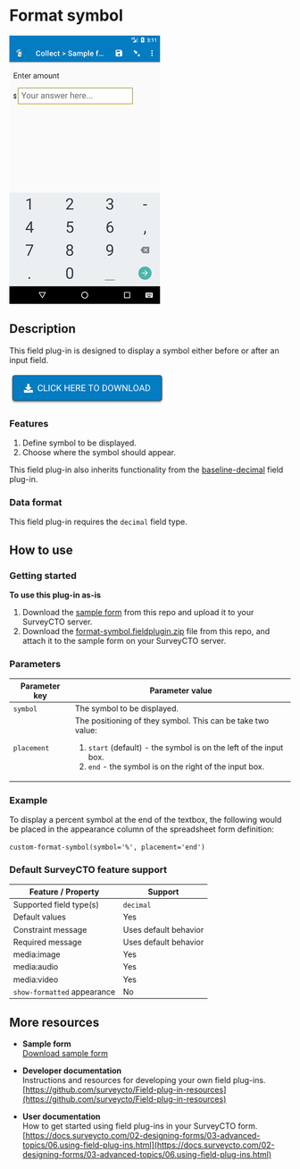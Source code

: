 # Format symbol

![Screenshot](extras/format-symbol.png)

## Description

This field plug-in is designed to display a symbol either before or after an input field.

[![Download now](extras/download-button.png)](https://github.com/surveycto/format-symbol/raw/master/format-symbol.fieldplugin.zip)

### Features

1. Define symbol to be displayed.
1. Choose where the symbol should appear.

This field plug-in also inherits functionality from the [baseline-decimal](https://github.com/surveycto/baseline-decimal) field plug-in.

### Data format

This field plug-in requires the `decimal` field type.

## How to use

### Getting started

**To use this plug-in as-is**

1. Download the [sample form](https://github.com/surveycto/format-symbol/raw/master/extras/sample-form/Sample%20form.xlsx) from this repo and upload it to your SurveyCTO server.
1. Download the [format-symbol.fieldplugin.zip](https://github.com/surveycto/format-symbol/raw/master/format-symbol.fieldplugin.zip) file from this repo, and attach it to the sample form on your SurveyCTO server.

### Parameters

| Parameter key | Parameter value |
| --- | --- |
| `symbol` | The symbol to be displayed.|
| `placement` | The positioning of they symbol. This can be take two value: <br> <ol><li>`start` (default) - the symbol is on the left of the input box. </li><li>`end` - the symbol is on the right of the input box.</li></ol>|

### Example
To display a percent symbol at the end of the textbox, the following would be placed in the appearance column of the spreadsheet form definition:

`custom-format-symbol(symbol='%', placement='end')`

### Default SurveyCTO feature support

| Feature / Property | Support |
| --- | --- |
| Supported field type(s) | `decimal`|
| Default values | Yes |
| Constraint message | Uses default behavior |
| Required message | Uses default behavior |
| media:image | Yes |
| media:audio | Yes |
| media:video | Yes |
| `show-formatted` appearance | No |

## More resources

* **Sample form**   
[Download sample form](https://github.com/surveycto/format-symbol/raw/master/extras/sample-form/Sample%20form.xlsx)  

* **Developer documentation**  
Instructions and resources for developing your own field plug-ins.  
[https://github.com/surveycto/Field-plug-in-resources](https://github.com/surveycto/Field-plug-in-resources)

* **User documentation**  
How to get started using field plug-ins in your SurveyCTO form.  
[https://docs.surveycto.com/02-designing-forms/03-advanced-topics/06.using-field-plug-ins.html](https://docs.surveycto.com/02-designing-forms/03-advanced-topics/06.using-field-plug-ins.html)
